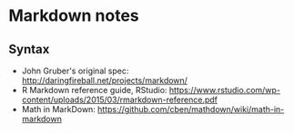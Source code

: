 # Markdown notes

## Syntax
- John Gruber's original spec: <http://daringfireball.net/projects/markdown/>
- R Markdown reference guide, RStudio: <https://www.rstudio.com/wp-content/uploads/2015/03/rmarkdown-reference.pdf>
- Math in MarkDown: <https://github.com/cben/mathdown/wiki/math-in-markdown>


